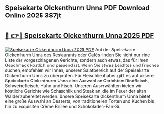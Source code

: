 ## Speisekarte Olckenthurm Unna PDF Download Online 2025 3S7jt

# <h2><a href="http://gcct17.nevu.top/?p=Speisekarte+Olckenthurm+Unna">🔗 👉🔴 Speisekarte Olckenthurm Unna 2025 PDF</a></h2>

[![Speisekarte Olckenthurm Unna 2025 PDF](https://i.imgur.com/dBaPXMq.png)](http://gcct17.nevu.top/?p=Speisekarte+Olckenthurm+Unna)
Auf der Speisekarte Olckenthurm Unna des Restaurants oder Cafés finden Sie nicht nur eine Liste der vorgeschlagenen Gerichte, sondern auch etwas, das für Ihren Geschmack köstlich und passend ist. Wenn Sie etwas Leichtes und Frisches suchen, empfehlen wir Ihnen, unseren Salatbereich auf der Speisekarte Olckenthurm Unna zu überprüfen. Für Fleischliebhaber gibt es auf unserer Speisekarte Olckenthurm Unna eine Auswahl an Gerichten: Rindfleisch, Schweinefleisch, Huhn und Fisch. Unseren Auserwählten bieten wir köstliche Gerichte wie Schaschlik und Steak an, die im Feuer der alten Wälder zubereitet werden. Unsere Speisekarte Olckenthurm Unna bietet eine große Auswahl an Desserts, von traditionellen Torten und Kuchen bis hin zu exquisiten Crème Brûlée und Schokoladen-Fan-Si.
